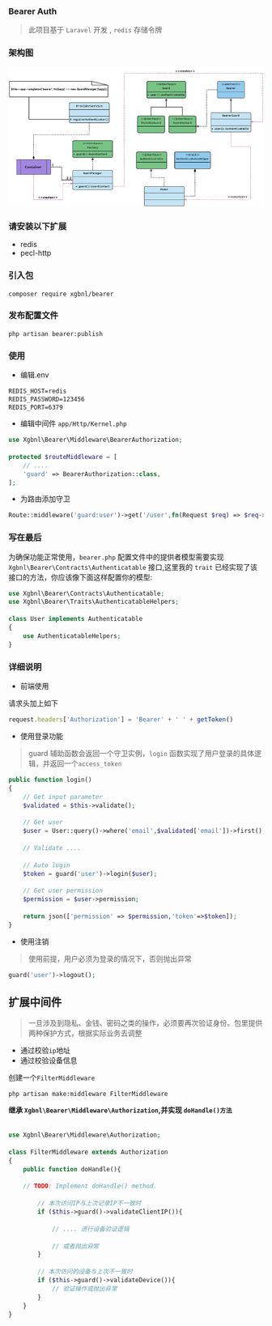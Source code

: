 ### Bearer Auth

> 此项目基于 `Laravel` 开发 , `redis` 存储令牌

### 架构图

![image](yuque.jpg)

### 请安装以下扩展

- redis
- pecl-http

### 引入包

```shell
composer require xgbnl/bearer
```

### 发布配置文件

```shell
php artisan bearer:publish
```

### 使用

- 编辑.env

```dotenv
REDIS_HOST=redis
REDIS_PASSWORD=123456
REDIS_PORT=6379
```

- 编辑中间件 `app/Http/Kernel.php`

```php
use Xgbnl\Bearer\Middleware\BearerAuthorization;

protected $routeMiddleware = [
    // ....
    'guard' => BearerAuthorization::class,
];

 ```

- 为路由添加守卫

```php 
Route::middleware('guard:user')->get('/user',fn(Request $req) => $req->user());
```

### 写在最后

为确保功能正常使用，`bearer.php` 配置文件中的提供者模型需要实现 `Xgbnl\Bearer\Contracts\Authenticatable` 接口,这里我的 `trait`
已经实现了该接口的方法，你应该像下面这样配置你的模型:

```php
use Xgbnl\Bearer\Contracts\Authenticatable;
use Xgbnl\Bearer\Traits\AuthenticatableHelpers;

class User implements Authenticatable
{
    use AuthenticatableHelpers;
}
```

### 详细说明

- 前端使用

请求头加上如下
```js
request.headers['Authorization'] = 'Bearer' + ' ' + getToken()
```


- 使用登录功能

> guard 辅助函数会返回一个守卫实例，`login` 函数实现了用户登录的具体逻辑，并返回一个`access_token`

```php
public function login()
{
    // Get input parameter
    $validated = $this->validate();

    // Get user
    $user = User::query()->where('email',$validated['email'])->first();

    // Validate ....

    // Auto login
    $token = guard('user')->login($user);
    
    // Get user permission
    $permission = $user->permission;

    return json(['permission' => $permission,'token'=>$token]);
}

```

- 使用注销

> 使用前提，用户必须为登录的情况下，否则抛出异常

```php
guard('user')->logout();
```

## 扩展中间件

> 一旦涉及到隐私、金钱、密码之类的操作，必须要再次验证身份。包里提供两种保护方式，根据实际业务去调整

- 通过校验`ip`地址
- 通过校验设备信息

创建一个`FilterMiddleware`

```shell
php artisan make:middleware FilterMiddleware
```

**继承 `Xgbnl\Bearer\Middleware\Authorization`,并实现 `doHandle()方法`**

```php

use Xgbnl\Bearer\Middleware\Authorization;

class FilterMiddleware extends Authorization
{
    public function doHandle(){
    
    // TODO: Implement doHandle() method.
        
        // 本次访问IP与上次记录IP不一致时
        if ($this->guard()->validateClientIP()){
        
            // .... 进行设备验证逻辑 
            
            // 或者抛出异常
        }
        
        // 本次访问的设备与上次不一致时
        if ($this->guard()->validateDevice()){
            // 验证操作或抛出异常
        }
    }
}
```

